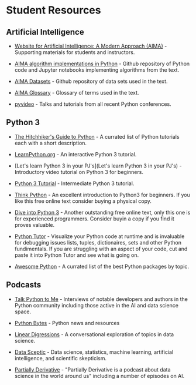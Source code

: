 # Student Resources

## Artificial Intelligence

* [Website for Artificial Intelligence: A Modern Approach (AIMA)](http://aima.cs.berkeley.edu/) - Supporting materials for students and instructors.

* [AIMA algorithm implementations in Python](https://github.com/aimacode/aima-python) - Github repository of Python code and Jupyter notebooks implementing algorithms from the text.

* [AIMA Datasets](https://github.com/aimacode/aima-data) - Github repository of data sets used in the text.

* [AIMA Glossary](https://github.com/aimacode/aima-glossary) - Glossary of terms used in the text.

* [pyvideo](http://pyvideo.org/) - Talks and tutorials from all recent Python conferences.

## Python 3

* [The Hitchhiker's Guide to Python](http://docs.python-guide.org/en/latest/intro/learning/) - A currated list of Python tutorials each with a short description.  

* [LearnPython.org](https://www.learnpython.org/) - An interactive Python 3 tutorial.

* [Let's learn Python 3 in your PJ's](Let's learn Python 3 in your PJ's) - Introductory video tutorial on Python 3 for beginners.

* [Python 3 Tutorial](https://www.python-course.eu/python3_course.php) - Intermediate Python 3 tutorial.

* [Think Python](http://greenteapress.com/wp/think-python-2e/) - An excellent introduction to Python3 for beginners.  If you like this free online text consider buying a physical copy.

* [Dive into Python 3](http://www.diveintopython3.net/) - Another outstanding free online text, only this one is for experienced programmers.  Consider buyin a copy if you find it proves valuable.

* [Python Tutor](http://pythontutor.com/) - Visualize your Python code at runtime and is invaluable for debugging issues lists, tuples, dictionaires, sets and other Python fundimentals.  If you are struggling with an aspect of your code, cut and paste it into Python Tutor and see what is going on.

* [Awesome Python](https://github.com/vinta/awesome-python) - A currated list of the best Python packages by topic.

## Podcasts

* [Talk Python to Me](https://talkpython.fm/) - Interviews of notable developers and authors in the Python community including those active in the AI and data science space.

* [Python Bytes](https://pythonbytes.fm/) - Python news and resources

* [Linear Digressions](http://lineardigressions.com/) - A conversational exploration of topics in data science.

* [Data Sceptic](https://dataskeptic.com/) - Data science, statistics, machine learning, artificial intelligence, and scientific skepticism.

* [Partially Derivative](http://partiallyderivative.com/) - "Partially Derivative is a podcast about data science in the world around us" including a number of episodes on AI. 